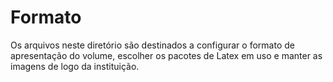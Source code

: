 # Formato
Os arquivos neste diretório são destinados a configurar o formato de apresentação do volume, escolher os pacotes de Latex em uso e manter as imagens de logo da instituição.